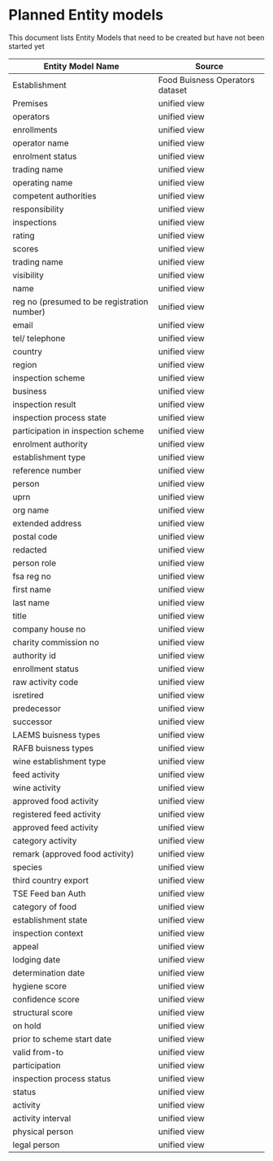 # Planned Entity models

This document lists Entity Models that need to be created but have not been started yet

|Entity Model Name|Source|
|---|---|
|Establishment |Food Buisness Operators dataset|
|Premises |unified view|
|operators |unified view|
|enrollments |unified view|
|operator name |unified view|
|enrolment status |unified view|
|trading name |unified view|
|operating name |unified view|
|competent authorities |unified view|
|responsibility |unified view|
|inspections |unified view|
|rating |unified view|
|scores |unified view|
|trading name |unified view|
|visibility |unified view|
|name |unified view|
|reg no (presumed to be registration number)|unified view|
|email |unified view|
|tel/ telephone |unified view|
|country |unified view|
|region |unified view|
|inspection scheme |unified view|
|business |unified view|
|inspection result |unified view|
|inspection process state |unified view|
|participation in inspection scheme |unified view|
|enrolment authority |unified view|
|establishment type |unified view|
|reference number |unified view|
|person |unified view|
|uprn |unified view|
|org name |unified view|
|extended address |unified view|
|postal code |unified view|
|redacted |unified view|
|person role |unified view|
|fsa reg no |unified view|
|first name |unified view|
|last name |unified view|
|title |unified view|
|company house no |unified view|
|charity commission no |unified view|
|authority id |unified view|
|enrollment status |unified view|
|raw activity code|unified view|
|isretired |unified view|
|predecessor |unified view|
|successor |unified view|
|LAEMS buisness types|unified view|
|RAFB buisness types|unified view|
|wine establishment type|unified view|
|feed activity|unified view|
|wine activity|unified view|
|approved food activity|unified view|
|registered feed activity|unified view|
|approved feed activity|unified view|
|category activity|unified view|
|remark (approved food activity)|unified view|
|species |unified view|
|third country export |unified view|
|TSE Feed ban Auth |unified view|
|category of food |unified view|
|establishment state |unified view|
|inspection context|unified view|
|appeal|unified view|
|lodging date |unified view|
|determination date |unified view|
|hygiene score |unified view|
|confidence score |unified view|
|structural score |unified view|
|on hold |unified view|
|prior to scheme start date |unified view|
|valid from-to |unified view|
|participation |unified view|
|inspection process status |unified view|
|status |unified view|
|activity |unified view|
|activity interval |unified view|
|physical person |unified view|
|legal person |unified view|
